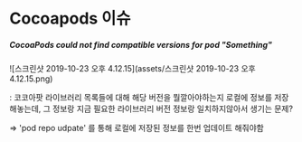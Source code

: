 # Cocoapods 이슈



##### CocoaPods could not find compatible versions for pod "Something"

![스크린샷 2019-10-23 오후 4.12.15](assets/스크린샷 2019-10-23 오후 4.12.15.png)

: 코코아팟 라이브러리 목록들에 대해 해당 버전을 뭘깔아야하는지 로컬에 정보를 저장해놓는데, 그 정보랑 지금 필요한 라이브러리 버전 정보랑 일치하지않아서 생기는 문제?

=> 'pod repo udpate' 를 통해 로컬에 저장된 정보를 한번 업데이트 해줘야함

